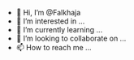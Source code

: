 - 👋 Hi, I’m @Falkhaja
- 👀 I’m interested in ...
- 🌱 I’m currently learning ...
- 💞️ I’m looking to collaborate on ...
- 📫 How to reach me ...

<!---
Falkhaja/Falkhaja is a ✨ special ✨ repository because its `README.md` (this file) appears on your GitHub profile.
You can click the Preview link to take a look at your changes.
--->
